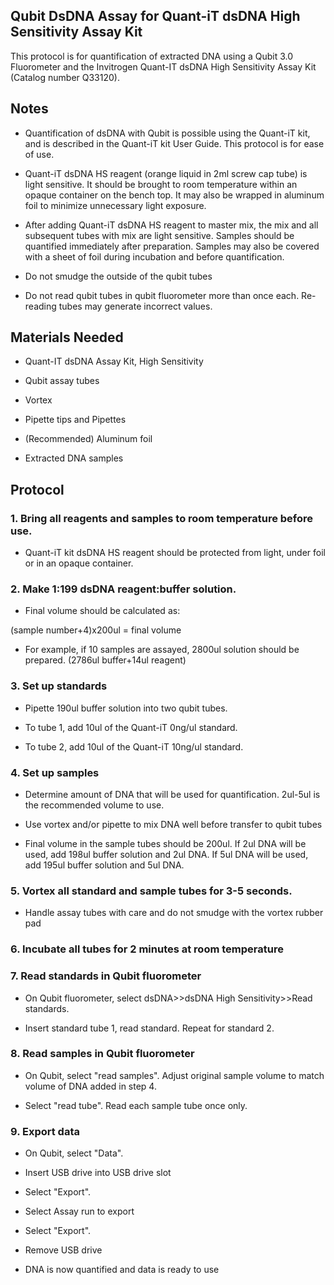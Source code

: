 ## Qubit DsDNA Assay for Quant-iT dsDNA High Sensitivity Assay Kit

This protocol is for quantification of extracted DNA using a Qubit 3.0 Fluorometer and the Invitrogen Quant-IT dsDNA High Sensitivity Assay Kit (Catalog number Q33120).

## Notes

-   Quantification of dsDNA with Qubit is possible using the Quant-iT kit, and is described in the Quant-iT kit User Guide. This protocol is for ease of use.

-   Quant-iT dsDNA HS reagent (orange liquid in 2ml screw cap tube) is light sensitive. It should be brought to room temperature within an opaque container on the bench top. It may also be wrapped in aluminum foil to minimize unnecessary light exposure.

-   After adding Quant-iT dsDNA HS reagent to master mix, the mix and all subsequent tubes with mix are light sensitive. Samples should be quantified immediately after preparation. Samples may also be covered with a sheet of foil during incubation and before quantification.

-   Do not smudge the outside of the qubit tubes

-   Do not read qubit tubes in qubit fluorometer more than once each. Re-reading tubes may generate incorrect values.

## Materials Needed

-   Quant-IT dsDNA Assay Kit, High Sensitivity

-   Qubit assay tubes

-   Vortex

-   Pipette tips and Pipettes

-   (Recommended) Aluminum foil

-   Extracted DNA samples

## Protocol

### 1. Bring all reagents and samples to room temperature before use.

-   Quant-iT kit dsDNA HS reagent should be protected from light, under foil or in an opaque container.

### 2. Make 1:199 dsDNA reagent:buffer solution.

-   Final volume should be calculated as:

(sample number+4)x200ul = final volume

-   For example, if 10 samples are assayed, 2800ul solution should be prepared. (2786ul buffer+14ul reagent)

### 3. Set up standards

-   Pipette 190ul buffer solution into two qubit tubes.

-   To tube 1, add 10ul of the Quant-iT 0ng/ul standard.

-   To tube 2, add 10ul of the Quant-iT 10ng/ul standard.

### 4. Set up samples

-   Determine amount of DNA that will be used for quantification. 2ul-5ul is the recommended volume to use.

-   Use vortex and/or pipette to mix DNA well before transfer to qubit tubes

-   Final volume in the sample tubes should be 200ul. If 2ul DNA will be used, add 198ul buffer solution and 2ul DNA. If 5ul DNA will be used, add 195ul buffer solution and 5ul DNA.

### 5. Vortex all standard and sample tubes for 3-5 seconds.

-   Handle assay tubes with care and do not smudge with the vortex rubber pad

### 6. Incubate all tubes for 2 minutes at room temperature

### 7. Read standards in Qubit fluorometer

-   On Qubit fluorometer, select dsDNA\>\>dsDNA High Sensitivity\>\>Read standards.

-   Insert standard tube 1, read standard. Repeat for standard 2.

### 8. Read samples in Qubit fluorometer

-   On Qubit, select "read samples". Adjust original sample volume to match volume of DNA added in step 4.

-   Select "read tube". Read each sample tube once only.

### 9. Export data

-   On Qubit, select "Data".

-   Insert USB drive into USB drive slot

-   Select "Export".

-   Select Assay run to export

-   Select "Export".

-   Remove USB drive

-   DNA is now quantified and data is ready to use
